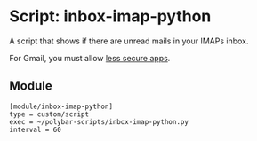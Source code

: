 # Script: inbox-imap-python

A script that shows if there are unread mails in your IMAPs inbox.

For Gmail, you must allow [less secure apps](https://myaccount.google.com/security#connectedapps).


## Module

```
[module/inbox-imap-python]
type = custom/script
exec = ~/polybar-scripts/inbox-imap-python.py
interval = 60
```
